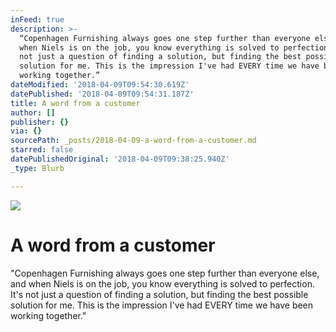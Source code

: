 ```yaml
---
inFeed: true
description: >-
  “Copenhagen Furnishing always goes one step further than everyone else, and
  when Niels is on the job, you know everything is solved to perfection. It's
  not just a question of finding a solution, but finding the best possible
  solution for me. This is the impression I've had EVERY time we have been
  working together.”
dateModified: '2018-04-09T09:54:30.619Z'
datePublished: '2018-04-09T09:54:31.187Z'
title: A word from a customer
author: []
publisher: {}
via: {}
sourcePath: _posts/2018-04-09-a-word-from-a-customer.md
starred: false
datePublishedOriginal: '2018-04-09T09:38:25.940Z'
_type: Blurb

---
```

![](https://the-grid-user-content.s3-us-west-2.amazonaws.com/592d3e95-cd5d-4b5b-b2d3-3c01c60a25a5.jpg)

# A word from a customer

"Copenhagen Furnishing always goes one step further than everyone else, and when Niels is on the job, you know everything is solved to perfection. It's not just a question of finding a solution, but finding the best possible solution for me. This is the impression I've had EVERY time we have been working together."